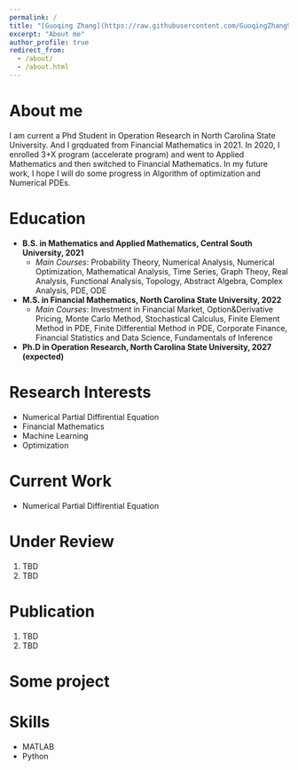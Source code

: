 ```yaml
---
permalink: /
title: "[Guoqing Zhang](https://raw.githubusercontent.com/GuoqingZhang99/Gqzhang.github.io/52fa7f62a303ac2e0714084fb43d90a6703c4af3/files/GuoqingZhang-CV.pdf)"
excerpt: "About me"
author_profile: true
redirect_from: 
  - /about/
  - /about.html
---
```


About me
=====
I am current a Phd Student in Operation Research in North Carolina State University. And I grqduated from Financial Mathematics in 2021. In 2020, I enrolled 3+X program (accelerate program) and went to Applied Mathematics and then switched to Financial Mathematics. In my future work, I hope I will do some progress in Algorithm of optimization and Numerical PDEs.

Education
=====
* **B.S. in Mathematics and Applied Mathematics, Central South University, 2021**
    - *Main Courses*: Probability Theory, Numerical Analysis, Numerical Optimization, Mathematical Analysis, Time Series, Graph Theoy, Real Analysis, Functional Analysis, Topology, Abstract Algebra, Complex Analysis, PDE, ODE
* **M.S. in Financial Mathematics, North Carolina State University, 2022**
    - *Main Courses*: Investment in Financial Market, Option&Derivative Pricing, Monte Carlo Method, Stochastical Calculus, Finite Element Method in PDE, Finite Differential Method in PDE, Corporate Finance, Financial Statistics and Data Science, Fundamentals of Inference
* **Ph.D in Operation Research, North Carolina State University, 2027 (expected)**


Research Interests
======
* Numerical Partial Diffirential Equation
* Financial Mathematics 
* Machine Learning 
* Optimization 

Current Work
======
* Numerical Partial Diffirential Equation


Under Review
======
1. TBD
1. TBD

Publication
=====
1. TBD
1. TBD

Some project
=====

Skills
=====
* MATLAB
* Python

